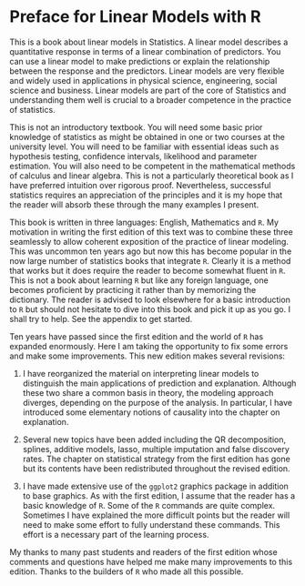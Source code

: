 # Preface for Linear Models with R

This is a book about linear models in Statistics. A linear model describes a quantitative
response in terms of a linear combination of predictors. You can use a linear model
to make predictions or explain the relationship between the response and the predictors.
Linear models are very flexible and widely used in applications in physical
science, engineering, social science and business. Linear models are part of the core
of Statistics and understanding them well is crucial to a broader competence in the
practice of statistics.

This is not an introductory textbook. You will need some basic prior knowledge of
statistics as might be obtained in one or two courses at the university level. You
will need to be familiar with essential ideas such as hypothesis testing, confidence
intervals, likelihood and parameter estimation. You will also need to be competent in
the mathematical methods of calculus and linear algebra. This is not a particularly
theoretical book as I have preferred intuition over rigorous proof. Nevertheless,
successful statistics requires an appreciation of the principles and it is my hope
that the reader will absorb these through the many examples I present.

This book is written in three languages: English, Mathematics and `R`. My motivation
in writing the first edition of this text was to combine these three seamlessly to
allow coherent exposition of the practice of linear modeling. This was uncommon
ten years ago but now this has become popular in the now large number of
statistics books that integrate `R`. Clearly it is a method that works but it
does require the reader to become somewhat fluent in `R`. This is not a book about learning `R` but
like any foreign language, one becomes proficient by practicing it rather than by memorizing
the dictionary. The reader is advised to look elsewhere for a basic introduction to `R`
but should not hesitate to dive into this book and pick it up as you go. I shall try
to help. See the appendix to get started.

Ten years have passed since the first edition and the world of `R` has
expanded enormously. Here I am taking the opportunity to fix some
errors and make some improvements.  This new edition makes several
revisions:


1. I have reorganized the material on interpreting linear models to
  distinguish the main applications of prediction and
  explanation. Although these two share a common basis in theory, the
  modeling approach diverges, depending on the purpose of the
  analysis. In particular, I have introduced some elementary notions
  of causality into the chapter on explanation.

2. Several new topics have been added including the QR
  decomposition, splines, additive models, lasso, multiple imputation
  and false discovery rates. The chapter on statistical strategy from
  the first edition has gone but its contents have been redistributed
  throughout the revised edition.

3. I have made extensive use of the `ggplot2` graphics
  package in addition to base graphics. As with the first edition, I
  assume that the reader has a basic knowledge of `R`. Some of the `R`
  commands are quite complex. Sometimes I have explained the more
  difficult points but the reader will need to make some effort
  to fully understand these commands. This effort is a necessary part
  of the learning process.

My thanks to many past students and readers of the first edition whose comments
and questions have helped me make many improvements to this edition.
Thanks to the builders of `R`  who made all this possible.

